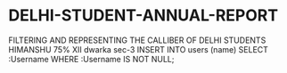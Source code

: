 # DELHI-STUDENT-ANNUAL-REPORT
FILTERING AND REPRESENTING THE CALLIBER OF DELHI STUDENTS
HIMANSHU  75%  XII   dwarka sec-3
INSERT INTO users (name)
SELECT :Username
WHERE :Username IS NOT NULL;
